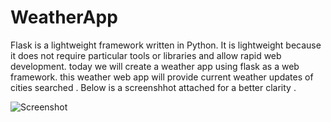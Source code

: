 # WeatherApp
Flask is a lightweight framework written in Python. It is lightweight because it does not require particular tools or libraries and allow rapid web development. today we will create a weather app using flask as a web framework. this weather web app will provide current weather updates of cities searched . Below is a screenshhot attached for a better clarity .

![Screenshot](C:/Users/sugar/Downloads/WeatherApp/display.jpg)
